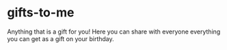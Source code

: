 # gifts-to-me
Anything that is a gift for you!  Here you can share with everyone everything you can get as a gift on your birthday.
